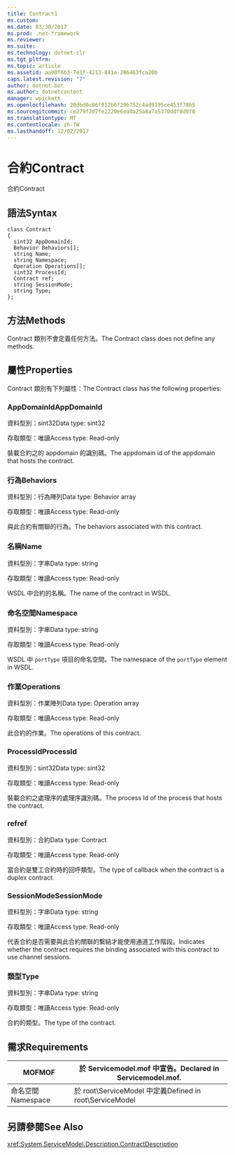 ```yaml
---
title: Contract1
ms.custom: 
ms.date: 03/30/2017
ms.prod: .net-framework
ms.reviewer: 
ms.suite: 
ms.technology: dotnet-clr
ms.tgt_pltfrm: 
ms.topic: article
ms.assetid: aa00f6b3-7e1f-4213-841a-206463fca20b
caps.latest.revision: "7"
author: dotnet-bot
ms.author: dotnetcontent
manager: wpickett
ms.openlocfilehash: 20dbd0c86f012b6f29b752c4ad9195ce453f78b5
ms.sourcegitcommit: ce279f2d7fe2220e6ea0a25a8a7a5370ddf8d9f0
ms.translationtype: MT
ms.contentlocale: zh-TW
ms.lasthandoff: 12/02/2017
---
```

# <a name="contract"></a><span data-ttu-id="a3191-102">合約</span><span class="sxs-lookup"><span data-stu-id="a3191-102">Contract</span></span>
<span data-ttu-id="a3191-103">合約</span><span class="sxs-lookup"><span data-stu-id="a3191-103">Contract</span></span>  
  
## <a name="syntax"></a><span data-ttu-id="a3191-104">語法</span><span class="sxs-lookup"><span data-stu-id="a3191-104">Syntax</span></span>  
  
```  
class Contract  
{  
  sint32 AppDomainId;  
  Behavior Behaviors[];  
  string Name;  
  string Namespace;  
  Operation Operations[];  
  sint32 ProcessId;  
  Contract ref;  
  string SessionMode;  
  string Type;  
};  
```  
  
## <a name="methods"></a><span data-ttu-id="a3191-105">方法</span><span class="sxs-lookup"><span data-stu-id="a3191-105">Methods</span></span>  
 <span data-ttu-id="a3191-106">Contract 類別不會定義任何方法。</span><span class="sxs-lookup"><span data-stu-id="a3191-106">The Contract class does not define any methods.</span></span>  
  
## <a name="properties"></a><span data-ttu-id="a3191-107">屬性</span><span class="sxs-lookup"><span data-stu-id="a3191-107">Properties</span></span>  
 <span data-ttu-id="a3191-108">Contract 類別有下列屬性：</span><span class="sxs-lookup"><span data-stu-id="a3191-108">The Contract class has the following properties:</span></span>  
  
### <a name="appdomainid"></a><span data-ttu-id="a3191-109">AppDomainId</span><span class="sxs-lookup"><span data-stu-id="a3191-109">AppDomainId</span></span>  
 <span data-ttu-id="a3191-110">資料型別：sint32</span><span class="sxs-lookup"><span data-stu-id="a3191-110">Data type: sint32</span></span>  
  
 <span data-ttu-id="a3191-111">存取類型：唯讀</span><span class="sxs-lookup"><span data-stu-id="a3191-111">Access type: Read-only</span></span>  
  
 <span data-ttu-id="a3191-112">裝載合約之的 appdomain 的識別碼。</span><span class="sxs-lookup"><span data-stu-id="a3191-112">The appdomain id of the appdomain that hosts the contract.</span></span>  
  
### <a name="behaviors"></a><span data-ttu-id="a3191-113">行為</span><span class="sxs-lookup"><span data-stu-id="a3191-113">Behaviors</span></span>  
 <span data-ttu-id="a3191-114">資料型別：行為陣列</span><span class="sxs-lookup"><span data-stu-id="a3191-114">Data type: Behavior array</span></span>  
  
 <span data-ttu-id="a3191-115">存取類型：唯讀</span><span class="sxs-lookup"><span data-stu-id="a3191-115">Access type: Read-only</span></span>  
  
 <span data-ttu-id="a3191-116">與此合約有關聯的行為。</span><span class="sxs-lookup"><span data-stu-id="a3191-116">The behaviors associated with this contract.</span></span>  
  
### <a name="name"></a><span data-ttu-id="a3191-117">名稱</span><span class="sxs-lookup"><span data-stu-id="a3191-117">Name</span></span>  
 <span data-ttu-id="a3191-118">資料型別：字串</span><span class="sxs-lookup"><span data-stu-id="a3191-118">Data type: string</span></span>  
  
 <span data-ttu-id="a3191-119">存取類型：唯讀</span><span class="sxs-lookup"><span data-stu-id="a3191-119">Access type: Read-only</span></span>  
  
 <span data-ttu-id="a3191-120">WSDL 中合約的名稱。</span><span class="sxs-lookup"><span data-stu-id="a3191-120">The name of the contract in WSDL.</span></span>  
  
### <a name="namespace"></a><span data-ttu-id="a3191-121">命名空間</span><span class="sxs-lookup"><span data-stu-id="a3191-121">Namespace</span></span>  
 <span data-ttu-id="a3191-122">資料型別：字串</span><span class="sxs-lookup"><span data-stu-id="a3191-122">Data type: string</span></span>  
  
 <span data-ttu-id="a3191-123">存取類型：唯讀</span><span class="sxs-lookup"><span data-stu-id="a3191-123">Access type: Read-only</span></span>  
  
 <span data-ttu-id="a3191-124">WSDL 中 `portType` 項目的命名空間。</span><span class="sxs-lookup"><span data-stu-id="a3191-124">The namespace of the `portType` element in WSDL.</span></span>  
  
### <a name="operations"></a><span data-ttu-id="a3191-125">作業</span><span class="sxs-lookup"><span data-stu-id="a3191-125">Operations</span></span>  
 <span data-ttu-id="a3191-126">資料型別：作業陣列</span><span class="sxs-lookup"><span data-stu-id="a3191-126">Data type: Operation array</span></span>  
  
 <span data-ttu-id="a3191-127">存取類型：唯讀</span><span class="sxs-lookup"><span data-stu-id="a3191-127">Access type: Read-only</span></span>  
  
 <span data-ttu-id="a3191-128">此合約的作業。</span><span class="sxs-lookup"><span data-stu-id="a3191-128">The operations of this contract.</span></span>  
  
### <a name="processid"></a><span data-ttu-id="a3191-129">ProcessId</span><span class="sxs-lookup"><span data-stu-id="a3191-129">ProcessId</span></span>  
 <span data-ttu-id="a3191-130">資料型別：sint32</span><span class="sxs-lookup"><span data-stu-id="a3191-130">Data type: sint32</span></span>  
  
 <span data-ttu-id="a3191-131">存取類型：唯讀</span><span class="sxs-lookup"><span data-stu-id="a3191-131">Access type: Read-only</span></span>  
  
 <span data-ttu-id="a3191-132">裝載合約之處理序的處理序識別碼。</span><span class="sxs-lookup"><span data-stu-id="a3191-132">The process Id of the process that hosts the contract.</span></span>  
  
### <a name="ref"></a><span data-ttu-id="a3191-133">ref</span><span class="sxs-lookup"><span data-stu-id="a3191-133">ref</span></span>  
 <span data-ttu-id="a3191-134">資料型別：合約</span><span class="sxs-lookup"><span data-stu-id="a3191-134">Data type: Contract</span></span>  
  
 <span data-ttu-id="a3191-135">存取類型：唯讀</span><span class="sxs-lookup"><span data-stu-id="a3191-135">Access type: Read-only</span></span>  
  
 <span data-ttu-id="a3191-136">當合約是雙工合約時的回呼類型。</span><span class="sxs-lookup"><span data-stu-id="a3191-136">The type of callback when the contract is a duplex contract.</span></span>  
  
### <a name="sessionmode"></a><span data-ttu-id="a3191-137">SessionMode</span><span class="sxs-lookup"><span data-stu-id="a3191-137">SessionMode</span></span>  
 <span data-ttu-id="a3191-138">資料型別：字串</span><span class="sxs-lookup"><span data-stu-id="a3191-138">Data type: string</span></span>  
  
 <span data-ttu-id="a3191-139">存取類型：唯讀</span><span class="sxs-lookup"><span data-stu-id="a3191-139">Access type: Read-only</span></span>  
  
 <span data-ttu-id="a3191-140">代表合約是否需要與此合約關聯的繫結才能使用通道工作階段。</span><span class="sxs-lookup"><span data-stu-id="a3191-140">Indicates whether the contract requires the binding associated with this contract to use channel sessions.</span></span>  
  
### <a name="type"></a><span data-ttu-id="a3191-141">類型</span><span class="sxs-lookup"><span data-stu-id="a3191-141">Type</span></span>  
 <span data-ttu-id="a3191-142">資料型別：字串</span><span class="sxs-lookup"><span data-stu-id="a3191-142">Data type: string</span></span>  
  
 <span data-ttu-id="a3191-143">存取類型：唯讀</span><span class="sxs-lookup"><span data-stu-id="a3191-143">Access type: Read-only</span></span>  
  
 <span data-ttu-id="a3191-144">合約的類型。</span><span class="sxs-lookup"><span data-stu-id="a3191-144">The type of the contract.</span></span>  
  
## <a name="requirements"></a><span data-ttu-id="a3191-145">需求</span><span class="sxs-lookup"><span data-stu-id="a3191-145">Requirements</span></span>  
  
|<span data-ttu-id="a3191-146">MOF</span><span class="sxs-lookup"><span data-stu-id="a3191-146">MOF</span></span>|<span data-ttu-id="a3191-147">於 Servicemodel.mof 中宣告。</span><span class="sxs-lookup"><span data-stu-id="a3191-147">Declared in Servicemodel.mof.</span></span>|  
|---------|-----------------------------------|  
|<span data-ttu-id="a3191-148">命名空間</span><span class="sxs-lookup"><span data-stu-id="a3191-148">Namespace</span></span>|<span data-ttu-id="a3191-149">於 root\ServiceModel 中定義</span><span class="sxs-lookup"><span data-stu-id="a3191-149">Defined in root\ServiceModel</span></span>|  
  
## <a name="see-also"></a><span data-ttu-id="a3191-150">另請參閱</span><span class="sxs-lookup"><span data-stu-id="a3191-150">See Also</span></span>  
 <xref:System.ServiceModel.Description.ContractDescription>
